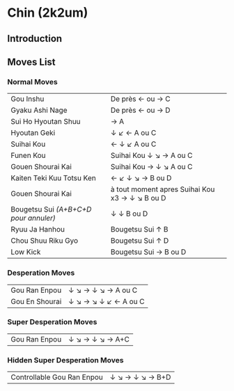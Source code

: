 # Chin (2k2um)

## Introduction

## Moves List

### Normal Moves

|                                       |                                                |
|---------------------------------------|------------------------------------------------|
| Gou Inshu                             | De près ← ou → C                               |
| Gyaku Ashi Nage                       | De près ← ou → D                               |
| Sui Ho Hyoutan Shuu                   | → A                                            |
| Hyoutan Geki                          | ↓ ↙ ← A ou C                                   |
| Suihai Kou                            | ← ↓ ↙ A ou C                                   |
| Funen Kou                             | Suihai Kou ↓ ↘ → A ou C                        |
| Gouen Shourai Kai                     | Suihai Kou → ↓ ↘ A ou C                        |
| Kaiten Teki Kuu Totsu Ken             | ← ↙ ↓ ↘ → B ou D                               |
| Gouen Shourai Kai                     | à tout moment apres Suihai Kou x3 → ↓ ↘ B ou D |
| Bougetsu Sui *(A+B+C+D pour annuler)* | ↓ ↓ B ou D                                     |
| Ryuu Ja Hanhou                        | Bougetsu Sui ↑ B                               |
| Chou Shuu Riku Gyo                    | Bougetsu Sui ↑ D                               |
| Low Kick                              | Bougetsu Sui → B ou D                          |

### Desperation Moves

|                |                      |
|----------------|----------------------|
| Gou Ran Enpou  | ↓ ↘ → ↓ ↘ → A ou C   |
| Gou En Shourai | ↓ ↘ → ↘ ↓ ↙ ← A ou C |

### Super Desperation Moves

|               |                 |
|---------------|-----------------|
| Gou Ran Enpou | ↓ ↘ → ↓ ↘ → A+C |

### Hidden Super Desperation Moves

|                            |                 |
|----------------------------|-----------------|
| Controllable Gou Ran Enpou | ↓ ↘ → ↓ ↘ → B+D |
